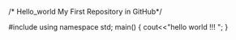 /* Hello_world
My First Repository in GitHub*/

#include<iostream>
using namespace std;
main()
{
cout<<"hello world !!! ";
}

